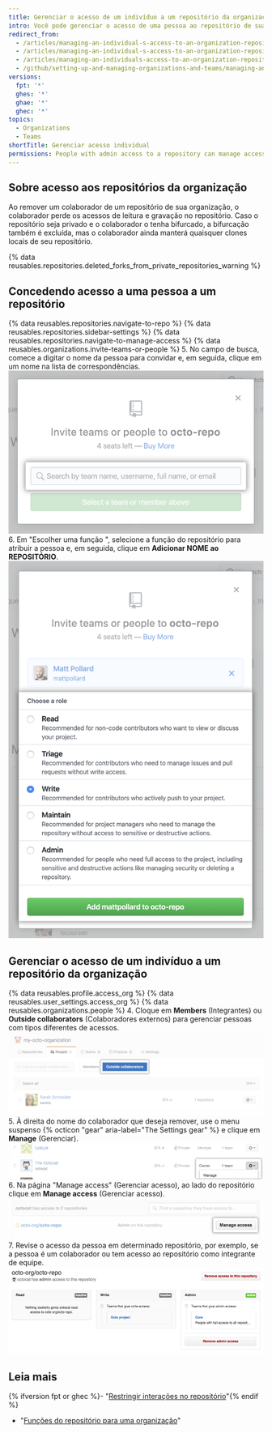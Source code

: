 ```yaml
---
title: Gerenciar o acesso de um indivíduo a um repositório da organização
intro: Você pode gerenciar o acesso de uma pessoa ao repositório de sua organização.
redirect_from:
  - /articles/managing-an-individual-s-access-to-an-organization-repository-early-access-program
  - /articles/managing-an-individual-s-access-to-an-organization-repository
  - /articles/managing-an-individuals-access-to-an-organization-repository
  - /github/setting-up-and-managing-organizations-and-teams/managing-an-individuals-access-to-an-organization-repository
versions:
  fpt: '*'
  ghes: '*'
  ghae: '*'
  ghec: '*'
topics:
  - Organizations
  - Teams
shortTitle: Gerenciar acesso individual
permissions: People with admin access to a repository can manage access to the repository.
---
```


## Sobre acesso aos repositórios da organização

Ao remover um colaborador de um repositório de sua organização, o colaborador perde os acessos de leitura e gravação no repositório. Caso o repositório seja privado e o colaborador o tenha bifurcado, a bifurcação também é excluída, mas o colaborador ainda manterá quaisquer clones locais de seu repositório.

{% data reusables.repositories.deleted_forks_from_private_repositories_warning %}

## Concedendo acesso a uma pessoa a um repositório

{% data reusables.repositories.navigate-to-repo %}
{% data reusables.repositories.sidebar-settings %}
{% data reusables.repositories.navigate-to-manage-access %}
{% data reusables.organizations.invite-teams-or-people %}
5. No campo de busca, comece a digitar o nome da pessoa para convidar e, em seguida, clique em um nome na lista de correspondências. ![Campo de pesquisa para digitar o nome de uma equipe ou pessoa para convidar ao repositório](/assets/images/help/repository/manage-access-invite-search-field.png)
6. Em "Escolher uma função ", selecione a função do repositório para atribuir a pessoa e, em seguida, clique em **Adicionar NOME ao REPOSITÓRIO**. ![Selecionando permissões para a equipe ou pessoa](/assets/images/help/repository/manage-access-invite-choose-role-add.png)

## Gerenciar o acesso de um indivíduo a um repositório da organização

{% data reusables.profile.access_org %}
{% data reusables.user_settings.access_org %}
{% data reusables.organizations.people %}
4. Cloque em **Members** (Integrantes) ou **Outside collaborators** (Colaboradores externos) para gerenciar pessoas com tipos diferentes de acessos. ![Botão para invite (convidar) members (colaboradores) ou outside collaborators (colaboradores externos) para uma organização](/assets/images/help/organizations/select-outside-collaborators.png)
5. À direita do nome do colaborador que deseja remover, use o menu suspenso {% octicon "gear" aria-label="The Settings gear" %} e clique em **Manage** (Gerenciar). ![Link para manage access (gerenciar acesso)](/assets/images/help/organizations/member-manage-access.png)
6. Na página "Manage access" (Gerenciar acesso), ao lado do repositório clique em **Manage access** (Gerenciar acesso). ![Botão Manage access (Gerenciar acesso) em um repositório](/assets/images/help/organizations/repository-manage-access.png)
7. Revise o acesso da pessoa em determinado repositório, por exemplo, se a pessoa é um colaborador ou tem acesso ao repositório como integrante de equipe. ![Matriz de acesso a repositório para o usuário](/assets/images/help/organizations/repository-access-matrix-for-user.png)

## Leia mais

{% ifversion fpt or ghec %}- "[Restringir interações no repositório](/articles/limiting-interactions-with-your-repository)"{% endif %}
- "[Funções do repositório para uma organização](/organizations/managing-access-to-your-organizations-repositories/repository-roles-for-an-organization)"
